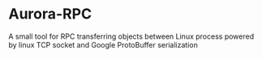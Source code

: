 # Aurora-RPC

A small tool for RPC transferring objects between Linux process powered by linux TCP socket and Google ProtoBuffer serialization